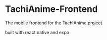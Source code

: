 # TachiAnime-Frontend 
The mobile frontend for the TachiAnime project

built with react native and expo

